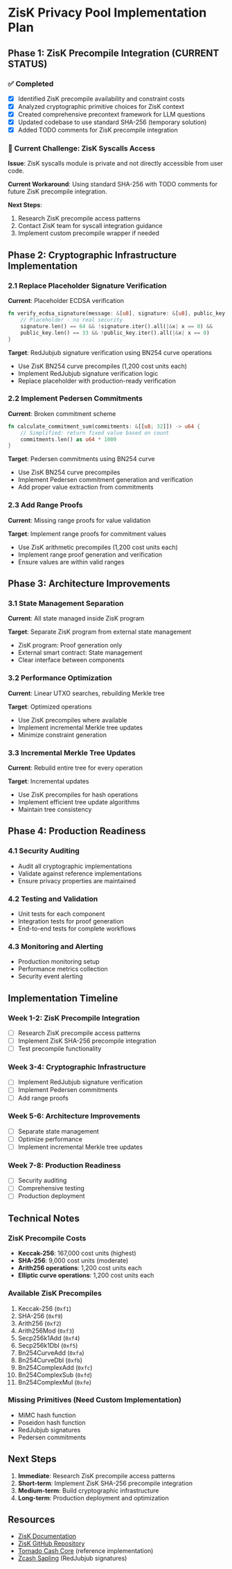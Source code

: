 # ZisK Privacy Pool Implementation Plan

## Phase 1: ZisK Precompile Integration (CURRENT STATUS)

### ✅ Completed
- [x] Identified ZisK precompile availability and constraint costs
- [x] Analyzed cryptographic primitive choices for ZisK context
- [x] Created comprehensive precontext framework for LLM questions
- [x] Updated codebase to use standard SHA-256 (temporary solution)
- [x] Added TODO comments for ZisK precompile integration

### 🔄 Current Challenge: ZisK Syscalls Access
**Issue**: ZisK syscalls module is private and not directly accessible from user code.

**Current Workaround**: Using standard SHA-256 with TODO comments for future ZisK precompile integration.

**Next Steps**:
1. Research ZisK precompile access patterns
2. Contact ZisK team for syscall integration guidance
3. Implement custom precompile wrapper if needed

## Phase 2: Cryptographic Infrastructure Implementation

### 2.1 Replace Placeholder Signature Verification
**Current**: Placeholder ECDSA verification
```rust
fn verify_ecdsa_signature(message: &[u8], signature: &[u8], public_key: &[u8]) -> bool {
    // Placeholder - no real security
    signature.len() == 64 && !signature.iter().all(|&x| x == 0) && 
    public_key.len() == 33 && !public_key.iter().all(|&x| x == 0)
}
```

**Target**: RedJubjub signature verification using BN254 curve operations
- Use ZisK BN254 curve precompiles (1,200 cost units each)
- Implement RedJubjub signature verification logic
- Replace placeholder with production-ready verification

### 2.2 Implement Pedersen Commitments
**Current**: Broken commitment scheme
```rust
fn calculate_commitment_sum(commitments: &[[u8; 32]]) -> u64 {
    // Simplified: return fixed value based on count
    commitments.len() as u64 * 1000
}
```

**Target**: Pedersen commitments using BN254 curve
- Use ZisK BN254 curve precompiles
- Implement Pedersen commitment generation and verification
- Add proper value extraction from commitments

### 2.3 Add Range Proofs
**Current**: Missing range proofs for value validation

**Target**: Implement range proofs for commitment values
- Use ZisK arithmetic precompiles (1,200 cost units each)
- Implement range proof generation and verification
- Ensure values are within valid ranges

## Phase 3: Architecture Improvements

### 3.1 State Management Separation
**Current**: All state managed inside ZisK program

**Target**: Separate ZisK program from external state management
- ZisK program: Proof generation only
- External smart contract: State management
- Clear interface between components

### 3.2 Performance Optimization
**Current**: Linear UTXO searches, rebuilding Merkle tree

**Target**: Optimized operations
- Use ZisK precompiles where available
- Implement incremental Merkle tree updates
- Minimize constraint generation

### 3.3 Incremental Merkle Tree Updates
**Current**: Rebuild entire tree for every operation

**Target**: Incremental updates
- Use ZisK precompiles for hash operations
- Implement efficient tree update algorithms
- Maintain tree consistency

## Phase 4: Production Readiness

### 4.1 Security Auditing
- Audit all cryptographic implementations
- Validate against reference implementations
- Ensure privacy properties are maintained

### 4.2 Testing and Validation
- Unit tests for each component
- Integration tests for proof generation
- End-to-end tests for complete workflows

### 4.3 Monitoring and Alerting
- Production monitoring setup
- Performance metrics collection
- Security event alerting

## Implementation Timeline

### Week 1-2: ZisK Precompile Integration
- [ ] Research ZisK precompile access patterns
- [ ] Implement ZisK SHA-256 precompile integration
- [ ] Test precompile functionality

### Week 3-4: Cryptographic Infrastructure
- [ ] Implement RedJubjub signature verification
- [ ] Implement Pedersen commitments
- [ ] Add range proofs

### Week 5-6: Architecture Improvements
- [ ] Separate state management
- [ ] Optimize performance
- [ ] Implement incremental Merkle tree updates

### Week 7-8: Production Readiness
- [ ] Security auditing
- [ ] Comprehensive testing
- [ ] Production deployment

## Technical Notes

### ZisK Precompile Costs
- **Keccak-256**: 167,000 cost units (highest)
- **SHA-256**: 9,000 cost units (moderate)
- **Arith256 operations**: 1,200 cost units each
- **Elliptic curve operations**: 1,200 cost units each

### Available ZisK Precompiles
1. Keccak-256 (`0xf1`)
2. SHA-256 (`0xf9`)
3. Arith256 (`0xf2`)
4. Arith256Mod (`0xf3`)
5. Secp256k1Add (`0xf4`)
6. Secp256k1Dbl (`0xf5`)
7. Bn254CurveAdd (`0xfa`)
8. Bn254CurveDbl (`0xfb`)
9. Bn254ComplexAdd (`0xfc`)
10. Bn254ComplexSub (`0xfd`)
11. Bn254ComplexMul (`0xfe`)

### Missing Primitives (Need Custom Implementation)
- MiMC hash function
- Poseidon hash function
- RedJubjub signatures
- Pedersen commitments

## Next Steps

1. **Immediate**: Research ZisK precompile access patterns
2. **Short-term**: Implement ZisK SHA-256 precompile integration
3. **Medium-term**: Build cryptographic infrastructure
4. **Long-term**: Production deployment and optimization

## Resources

- [ZisK Documentation](https://0xpolygonhermez.github.io/zisk/)
- [ZisK GitHub Repository](https://github.com/0xPolygonHermez/zisk)
- [Tornado Cash Core](https://github.com/tornadocash/tornado-core) (reference implementation)
- [Zcash Sapling](https://github.com/zcash/librustzcash) (RedJubjub signatures)
